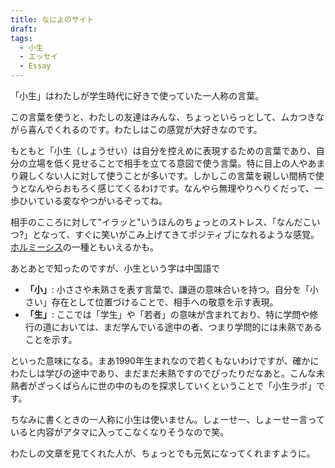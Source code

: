 ```yaml
---
title: なによのサイト
draft: 
tags:
  - 小生
  - エッセイ
  - Essay
---
```

「小生」はわたしが学生時代に好きで使っていた一人称の言葉。　

この言葉を使うと、わたしの友達はみんな、ちょっといらっとして、ムカつきながら喜んでくれるのです。わたしはこの感覚が大好きなのです。

もともと「小生（しょうせい）は自分を控えめに表現するための言葉であり、自分の立場を低く見せることで相手を立てる意図で使う言葉。特に目上の人やあまり親しくない人に対して使うことが多いです。しかしこの言葉を親しい間柄で使うとなんやらおもろく感じてくるわけです。なんやら無理やりへりくだって、一歩ひいている変なやつがいるぞってね。

相手のこころに対して"イラッと"いうほんのちょっとのストレス、「なんだこいつ?」となって、すぐに笑いがこみ上げてきてポジティブになれるような感覚。[ホルミーシス](2024-07-30_what-is-hormesis-hypothesis.md)の一種ともいえるかも。

あとあとで知ったのですが、小生という字は中国語で
- **「小」**: 小ささや未熟さを表す言葉で、謙遜の意味合いを持つ。自分を「小さい」存在として位置づけることで、相手への敬意を示す表現。
- **「生」**: ここでは「学生」や「若者」の意味が含まれており、特に学問や修行の道においては、まだ学んでいる途中の者、つまり学問的には未熟であることを示す。

といった意味になる。まあ1990年生まれなので若くもないわけですが、確かにわたしは学びの途中であり、まだまだ未熟ですのでぴったりだなあと。こんな未熟者がざっくばらんに世の中のものを探求していくということで「小生ラボ」です。

ちなみに書くときの一人称に小生は使いません。しょーせー、しょーせー言っていると内容がアタマに入ってこなくなりそうなので笑。


わたしの文章を見てくれた人が、ちょっとでも元気になってくれますように。

